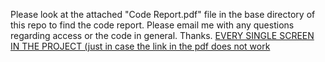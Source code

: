 Please look at the attached "Code Report.pdf" file in the base directory of this repo to find the code report. Please email me with any questions regarding access or the code in general. Thanks.
[EVERY SINGLE SCREEN IN THE PROJECT (just in case the link in the pdf does not work]([https://link-url-here.org](https://docs.google.com/document/d/10P4WZUO1ihtcfsdMl3fzWkg8-MVFNNUv8QbZLt-_Aqo/edit?usp=sharing)https://docs.google.com/document/d/10P4WZUO1ihtcfsdMl3fzWkg8-MVFNNUv8QbZLt-_Aqo/edit?usp=sharing)
